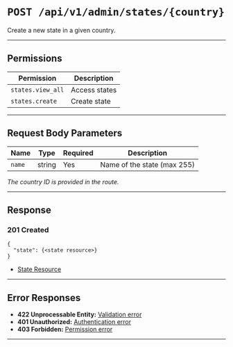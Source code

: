 # `POST /api/v1/admin/states/{country}`

Create a new state in a given country.


---

## Permissions
| Permission            | Description         |
|-----------------------|---------------------|
| `states.view_all`     | Access states       |
| `states.create`       | Create state        |

---

## Request Body Parameters
| Name     | Type    | Required | Description                        |
|----------|---------|----------|------------------------------------|
| `name`   | string  | Yes      | Name of the state (max 255)        |

*The country ID is provided in the route.*

---

## Response

### 201 Created
```
{
  "state": {<state resource>}
}
```
- [State Resource](state_resource.md)

---

## Error Responses
- **422 Unprocessable Entity:** [Validation error](../../_globals/validation-errors.md)
- **401 Unauthorized:** [Authentication error](../../_globals/authentication-errors.md)
- **403 Forbidden:** [Permission error](../../_globals/permission-errors.md)

---
